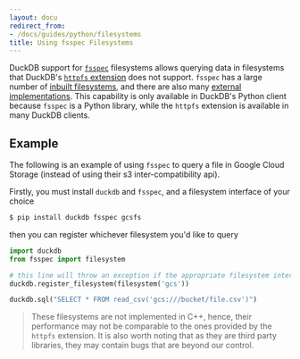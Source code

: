 ```yaml
---
layout: docu
redirect_from:
- /docs/guides/python/filesystems
title: Using fsspec Filesystems
---
```


DuckDB support for [`fsspec`](https://filesystem-spec.readthedocs.io) filesystems allows querying data in filesystems that DuckDB's [`httpfs` extension](../../extensions/httpfs) does not support. `fsspec` has a large number of [inbuilt filesystems](https://filesystem-spec.readthedocs.io/en/latest/api.html#built-in-implementations), and there are also many [external implementations](https://filesystem-spec.readthedocs.io/en/latest/api.html#other-known-implementations). This capability is only available in DuckDB's Python client because `fsspec` is a Python library, while the `httpfs` extension is available in many DuckDB clients.

## Example

The following is an example of using `fsspec` to query a file in Google Cloud Storage (instead of using their s3 inter-compatibility api).

Firstly, you must install `duckdb` and `fsspec`, and a filesystem interface of your choice

```bash
$ pip install duckdb fsspec gcsfs
```

then you can register whichever filesystem you'd like to query

```python
import duckdb
from fsspec import filesystem

# this line will throw an exception if the appropriate filesystem interface is not installed
duckdb.register_filesystem(filesystem('gcs'))

duckdb.sql("SELECT * FROM read_csv('gcs:///bucket/file.csv')")
```

> These filesystems are not implemented in C++, hence, their performance may not be comparable to the ones provided by the `httpfs` extension.
> It is also worth noting that as they are third party libraries, they may contain bugs that are beyond our control.
